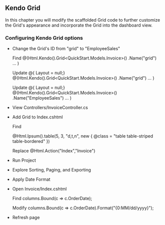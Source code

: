 ## Kendo Grid

In this chapter you will modify the scaffolded Grid code to further customize the Grid's appearance and incorporate the Grid into the dashboard  view. 

### Configuring Kendo Grid options

- Change the Grid's ID from "grid" to "EmployeeSales"
	
	Find
	@(Html.Kendo().Grid<QuickStart.Models.Invoice>()
	      .Name("grid")
		  ...
	)

	Update
	@{ Layout = null;}
	@(Html.Kendo().Grid<QuickStart.Models.Invoice>()
	      .Name("grid")
		  ...
	)
	
	Update
	@{ Layout = null;}
	@(Html.Kendo().Grid<QuickStart.Models.Invoice>()
	      .Name("EmployeeSales")
		  ...
	)

- View Controllers/InvoiceController.cs
- Add Grid to Index.cshtml

	Find
	<!-- Invoices -->
    @Html.Ipsum().table(5, 3, "d,t,n", new { @class = "table table-striped table-bordered" })

	Replace
	@Html.Action("Index","Invoice")

- Run Project
- Explore Sorting, Paging, and Exporting 

- Apply Date Format
- Open Invoice/Index.cshtml

	Find
    columns.Bound(c => c.OrderDate);

	Modify
	columns.Bound(c => c.OrderDate).Format("{0:MM/dd/yyyy}");

- Refresh page
